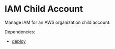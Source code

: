 # IAM Child Account

Manage IAM for an AWS organization child account.

Dependencies:
* [deploy](../deploy/)

